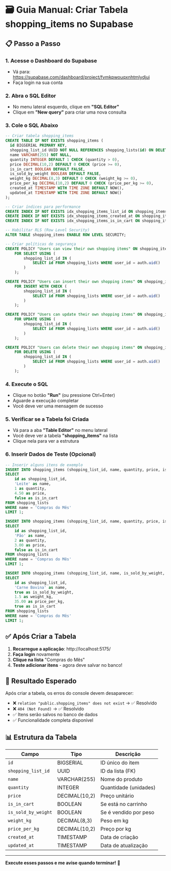 # 🗃️ Guia Manual: Criar Tabela shopping_items no Supabase

## 📋 Passo a Passo

### 1. **Acesse o Dashboard do Supabase**
- Vá para: https://supabase.com/dashboard/project/fvmkpwouqxnhtmlydjui
- Faça login na sua conta

### 2. **Abra o SQL Editor**
- No menu lateral esquerdo, clique em **"SQL Editor"**
- Clique em **"New query"** para criar uma nova consulta

### 3. **Cole o SQL Abaixo**
```sql
-- Criar tabela shopping_items
CREATE TABLE IF NOT EXISTS shopping_items (
  id BIGSERIAL PRIMARY KEY,
  shopping_list_id UUID NOT NULL REFERENCES shopping_lists(id) ON DELETE CASCADE,
  name VARCHAR(255) NOT NULL,
  quantity INTEGER DEFAULT 1 CHECK (quantity > 0),
  price DECIMAL(10,2) DEFAULT 0 CHECK (price >= 0),
  is_in_cart BOOLEAN DEFAULT FALSE,
  is_sold_by_weight BOOLEAN DEFAULT FALSE,
  weight_kg DECIMAL(8,3) DEFAULT 0 CHECK (weight_kg >= 0),
  price_per_kg DECIMAL(10,2) DEFAULT 0 CHECK (price_per_kg >= 0),
  created_at TIMESTAMP WITH TIME ZONE DEFAULT NOW(),
  updated_at TIMESTAMP WITH TIME ZONE DEFAULT NOW()
);

-- Criar índices para performance
CREATE INDEX IF NOT EXISTS idx_shopping_items_list_id ON shopping_items(shopping_list_id);
CREATE INDEX IF NOT EXISTS idx_shopping_items_created_at ON shopping_items(created_at);
CREATE INDEX IF NOT EXISTS idx_shopping_items_is_in_cart ON shopping_items(is_in_cart);

-- Habilitar RLS (Row Level Security)
ALTER TABLE shopping_items ENABLE ROW LEVEL SECURITY;

-- Criar políticas de segurança
CREATE POLICY "Users can view their own shopping items" ON shopping_items
    FOR SELECT USING (
        shopping_list_id IN (
            SELECT id FROM shopping_lists WHERE user_id = auth.uid()
        )
    );

CREATE POLICY "Users can insert their own shopping items" ON shopping_items
    FOR INSERT WITH CHECK (
        shopping_list_id IN (
            SELECT id FROM shopping_lists WHERE user_id = auth.uid()
        )
    );

CREATE POLICY "Users can update their own shopping items" ON shopping_items
    FOR UPDATE USING (
        shopping_list_id IN (
            SELECT id FROM shopping_lists WHERE user_id = auth.uid()
        )
    );

CREATE POLICY "Users can delete their own shopping items" ON shopping_items
    FOR DELETE USING (
        shopping_list_id IN (
            SELECT id FROM shopping_lists WHERE user_id = auth.uid()
        )
    );
```

### 4. **Execute o SQL**
- Clique no botão **"Run"** (ou pressione Ctrl+Enter)
- Aguarde a execução completar
- Você deve ver uma mensagem de sucesso

### 5. **Verificar se a Tabela foi Criada**
- Vá para a aba **"Table Editor"** no menu lateral
- Você deve ver a tabela **"shopping_items"** na lista
- Clique nela para ver a estrutura

### 6. **Inserir Dados de Teste (Opcional)**
```sql
-- Inserir alguns itens de exemplo
INSERT INTO shopping_items (shopping_list_id, name, quantity, price, is_in_cart) 
SELECT 
    id as shopping_list_id,
    'Leite' as name,
    1 as quantity,
    4.50 as price,
    false as is_in_cart
FROM shopping_lists 
WHERE name = 'Compras do Mês' 
LIMIT 1;

INSERT INTO shopping_items (shopping_list_id, name, quantity, price, is_in_cart) 
SELECT 
    id as shopping_list_id,
    'Pão' as name,
    2 as quantity,
    3.00 as price,
    false as is_in_cart
FROM shopping_lists 
WHERE name = 'Compras do Mês' 
LIMIT 1;

INSERT INTO shopping_items (shopping_list_id, name, is_sold_by_weight, weight_kg, price_per_kg, is_in_cart) 
SELECT 
    id as shopping_list_id,
    'Carne Bovina' as name,
    true as is_sold_by_weight,
    1.5 as weight_kg,
    35.00 as price_per_kg,
    true as is_in_cart
FROM shopping_lists 
WHERE name = 'Compras do Mês' 
LIMIT 1;
```

## ✅ **Após Criar a Tabela**

1. **Recarregue a aplicação**: http://localhost:5175/
2. **Faça login** novamente
3. **Clique na lista** "Compras do Mês"
4. **Teste adicionar itens** - agora deve salvar no banco!

## 🎯 **Resultado Esperado**

Após criar a tabela, os erros do console devem desaparecer:
- ❌ `relation "public.shopping_items" does not exist` → ✅ Resolvido
- ❌ `404 (Not Found)` → ✅ Resolvido
- ✅ Itens serão salvos no banco de dados
- ✅ Funcionalidade completa disponível

## 📊 **Estrutura da Tabela**

| Campo | Tipo | Descrição |
|-------|------|-----------|
| `id` | BIGSERIAL | ID único do item |
| `shopping_list_id` | UUID | ID da lista (FK) |
| `name` | VARCHAR(255) | Nome do produto |
| `quantity` | INTEGER | Quantidade (unidades) |
| `price` | DECIMAL(10,2) | Preço unitário |
| `is_in_cart` | BOOLEAN | Se está no carrinho |
| `is_sold_by_weight` | BOOLEAN | Se é vendido por peso |
| `weight_kg` | DECIMAL(8,3) | Peso em kg |
| `price_per_kg` | DECIMAL(10,2) | Preço por kg |
| `created_at` | TIMESTAMP | Data de criação |
| `updated_at` | TIMESTAMP | Data de atualização |

---

**Execute esses passos e me avise quando terminar!** 🚀